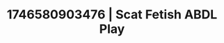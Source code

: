 ---
categories:
- AI-generated
- Inclusive desire
- Naughty librarian
- Dirty whispers
- Slow undress
- ASMR
- Cosplay
- Hands in hair
image: /assets/images/1746580903476.jpg
layout: post
seo:
  description: Featured content with sensual Scat Fetish, ABDL Play. HD images available.
  keywords: Scat Fetish, ABDL Play
  og_image: /assets/images/1746580903476.jpg
  schema_type: VisualArtwork
tags:
- ABDL Play
- Scat Fetish
- '#1746580903476'
title: 1746580903476 | Scat Fetish ABDL Play
---